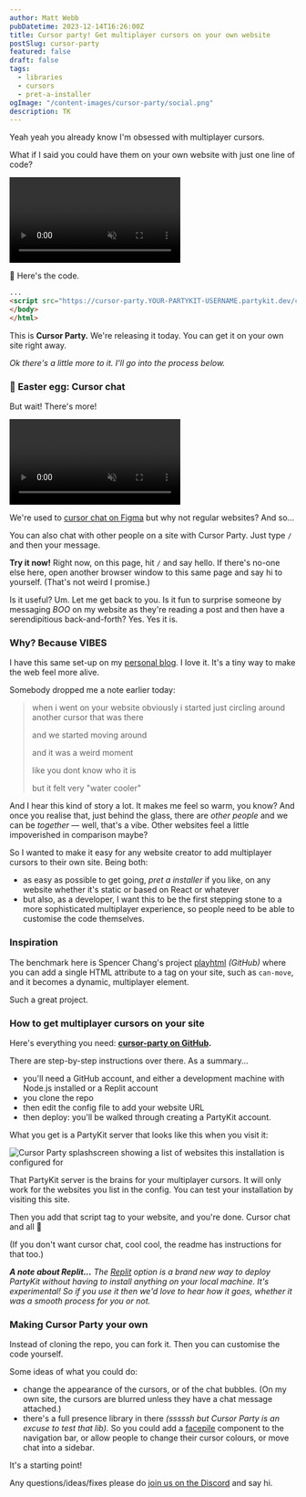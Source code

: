 ```yaml
---
author: Matt Webb
pubDatetime: 2023-12-14T16:26:00Z
title: Cursor party! Get multiplayer cursors on your own website
postSlug: cursor-party
featured: false
draft: false
tags:
  - libraries
  - cursors
  - pret-a-installer
ogImage: "/content-images/cursor-party/social.png"
description: TK
---
```


Yeah yeah you already know I'm obsessed with multiplayer cursors.

What if I said you could have them on your own website with just one line of code?

<video autoplay muted loop src="/content-images/cursor-party/cursors-in-use-sm.mp4"></video>

👀 Here's the code.

```html
...
<script src="https://cursor-party.YOUR-PARTYKIT-USERNAME.partykit.dev/cursors.js"></script>
</body>
</html>
```

This is **Cursor Party.** We're releasing it today. You can get it on your own site right away.

_Ok there's a little more to it. I'll go into the process below._

### 🎈 Easter egg: Cursor chat

But wait! There's more!

<video autoplay muted loop src="/content-images/cursor-party/cursor-chat-sm.mp4"></video>

We're used to [cursor chat on Figma](https://help.figma.com/hc/en-us/articles/1500004414842-Send-messages-with-cursor-chat) but why not regular websites? And so...

You can also chat with other people on a site with Cursor Party. Just type `/` and then your message.

**Try it now!** Right now, on this page, hit `/` and say hello. If there's no-one else here, open another browser window to this same page and say hi to yourself. (That's not weird I promise.)

Is it useful? Um. Let me get back to you. Is it fun to surprise someone by messaging _BOO_ on my website as they're reading a post and then have a serendipitious back-and-forth? Yes. Yes it is.

### Why? Because VIBES

I have this same set-up on my [personal blog](https://interconnected.org/home/). I love it. It's a tiny way to make the web feel more alive.

Somebody dropped me a note earlier today:

> when i went on your website obviously i started just circling around another cursor that was there
>
> and we started moving around
>
> and it was a weird moment
>
> like you dont know who it is
>
> but it felt very "water cooler"

And I hear this kind of story a lot. It makes me feel so warm, you know? And once you realise that, just behind the glass, there are _other people_ and we can be _together_ — well, that's a vibe. Other websites feel a little impoverished in comparison maybe?

So I wanted to make it easy for any website creator to add multiplayer cursors to their own site. Being both:

- as easy as possible to get going, _pret a installer_ if you like, on any website whether it's static or based on React or whatever
- but also, as a developer, I want this to be the first stepping stone to a more sophisticated multiplayer experience, so people need to be able to customise the code themselves.

### Inspiration

The benchmark here is Spencer Chang's project [playhtml](https://github.com/spencerc99/playhtml) _(GitHub)_ where you can add a single HTML attribute to a tag on your site, such as `can-move`, and it becomes a dynamic, multiplayer element.

Such a great project.

### How to get multiplayer cursors on your site

Here's everything you need: **[cursor-party on GitHub](https://github.com/partykit/cursor-party).**

There are step-by-step instructions over there. As a summary...

- you'll need a GitHub account, and either a development machine with Node.js installed or a Replit account
- you clone the repo
- then edit the config file to add your website URL
- then deploy: you'll be walked through creating a PartyKit account.

What you get is a PartyKit server that looks like this when you visit it:

![Cursor Party splashscreen showing a list of websites this installation is configured for](/content-images/cursor-party/cursor-party-backend.png)

That PartyKit server is the brains for your multiplayer cursors. It will only work for the websites you list in the config. You can test your installation by visiting this site.

Then you add that script tag to your website, and you're done. Cursor chat and all 🎉

(If you don't want cursor chat, cool cool, the readme has instructions for that too.)

_**A note about Replit...** The [Replit](https://replit.com/) option is a brand new way to deploy PartyKit without having to install anything on your local machine. It's experimental! So if you use it then we'd love to hear how it goes, whether it was a smooth process for you or not._

### Making Cursor Party your own

Instead of cloning the repo, you can fork it. Then you can customise the code yourself.

Some ideas of what you could do:

- change the appearance of the cursors, or of the chat bubbles. (On my own site, the cursors are blurred unless they have a chat message attached.)
- there's a full presence library in there _(sssssh but Cursor Party is an excuse to test that lib)._ So you could add a [facepile](https://interconnected.org/more/2023/partykit/facepiles.html) component to the navigation bar, or allow people to change their cursor colours, or move chat into a sidebar.

It's a starting point!

Any questions/ideas/fixes please do [join us on the Discord](https://discord.gg/GJwKKTcQ7W) and say hi.
